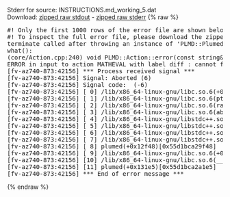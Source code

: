 Stderr for source:  INSTRUCTIONS.md_working_5.dat   
Download: [zipped raw stdout](INSTRUCTIONS.md_working_5.dat.plumed.stdout.txt.zip) - [zipped raw stderr](INSTRUCTIONS.md_working_5.dat.plumed.stderr.txt.zip) 
{% raw %}
<pre>
#! Only the first 1000 rows of the error file are shown below
#! To inspect the full error file, please download the zipped raw stderr file above
terminate called after throwing an instance of 'PLMD::Plumed::ExceptionError'
what():
(core/Action.cpp:240) void PLMD::Action::error(const string&) const
ERROR in input to action MATHEVAL with label diff : cannot find action named cv (hint! the actions with value in this ActionSet are: q6 )
[fv-az740-873:42156] *** Process received signal ***
[fv-az740-873:42156] Signal: Aborted (6)
[fv-az740-873:42156] Signal code:  (-6)
[fv-az740-873:42156] [ 0] /lib/x86_64-linux-gnu/libc.so.6(+0x42520)[0x7f751ae42520]
[fv-az740-873:42156] [ 1] /lib/x86_64-linux-gnu/libc.so.6(pthread_kill+0x12c)[0x7f751ae969fc]
[fv-az740-873:42156] [ 2] /lib/x86_64-linux-gnu/libc.so.6(raise+0x16)[0x7f751ae42476]
[fv-az740-873:42156] [ 3] /lib/x86_64-linux-gnu/libc.so.6(abort+0xd3)[0x7f751ae287f3]
[fv-az740-873:42156] [ 4] /lib/x86_64-linux-gnu/libstdc++.so.6(+0xa2b9e)[0x7f751b2a2b9e]
[fv-az740-873:42156] [ 5] /lib/x86_64-linux-gnu/libstdc++.so.6(+0xae20c)[0x7f751b2ae20c]
[fv-az740-873:42156] [ 6] /lib/x86_64-linux-gnu/libstdc++.so.6(+0xae277)[0x7f751b2ae277]
[fv-az740-873:42156] [ 7] /lib/x86_64-linux-gnu/libstdc++.so.6(__cxa_rethrow+0x4b)[0x7f751b2ae52b]
[fv-az740-873:42156] [ 8] plumed(+0x12f48)[0x55d1bca29f48]
[fv-az740-873:42156] [ 9] /lib/x86_64-linux-gnu/libc.so.6(+0x29d90)[0x7f751ae29d90]
[fv-az740-873:42156] [10] /lib/x86_64-linux-gnu/libc.so.6(__libc_start_main+0x80)[0x7f751ae29e40]
[fv-az740-873:42156] [11] plumed(+0x131e5)[0x55d1bca2a1e5]
[fv-az740-873:42156] *** End of error message ***
</pre>
{% endraw %}
